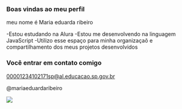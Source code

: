 ### Boas vindas ao meu perfil

meu nome é Maria eduarda ribeiro 

-Estou estudando na Alura
-Estou me desenvolvendo na linguagem JavaScript
-Utilizo esse espaço para minha organizaçaõ e compartilhamento dos meus projetos desenvolvidos 

### Você entrar em contato comigo 

00001234102171sp@al.educacao.sp.gov.br

@mariaeduardaribeiro


![](https://media1.tenor.com/m/M1li4cr2TOoAAAAC/stressed-out.gif)
